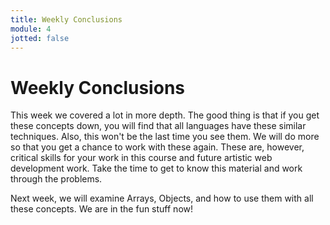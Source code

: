 ```yaml
---
title: Weekly Conclusions
module: 4
jotted: false
---
```


# Weekly Conclusions

This week we covered a lot in more depth.  The good thing is that if you get these concepts down, you will find that all languages have these similar techniques.  Also, this won't be the last time you see them.  We will do more so that you get a chance to work with these again. These are, however, critical skills for your work in this course and future artistic web development work. Take the time to get to know this material and work through the problems.

Next week, we will examine Arrays, Objects, and how to use them with all these concepts.  We are in the fun stuff now!
